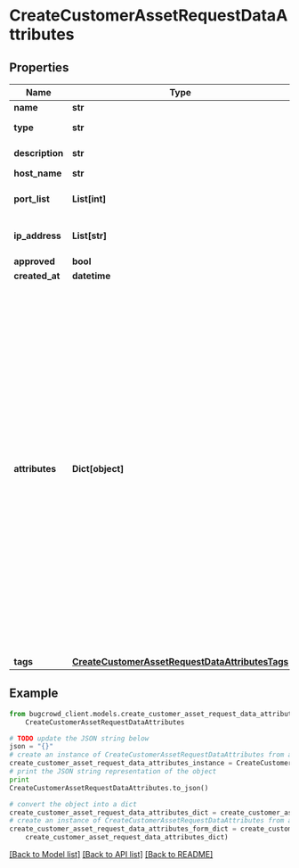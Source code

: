 # CreateCustomerAssetRequestDataAttributes


## Properties

Name | Type | Description | Notes
------------ | ------------- | ------------- | -------------
**name** | **str** | The name of the asset. | 
**type** | **str** | Basic categorization that defines the type of the asset. | 
**description** | **str** | A brief description of your asset. | [optional] 
**host_name** | **str** |  | [optional] 
**port_list** | **List[int]** | A list of port numbers for the asset between the range of 1 to 65535. | [optional] 
**ip_address** | **List[str]** | A list of IPv4 / IPv6 / CIDR range of IP Address for the asset. | [optional] 
**approved** | **bool** |  | [optional] 
**created_at** | **datetime** |  | [optional] 
**attributes** | **Dict[object]** | An array of key value pairs of all possible attributes for the asset. The &#x60;key&#x60; holds the name for the asset_attribute and the &#x60;value&#x60; to holds value for its respective key.  Commonly expected attributes are &#x60;external_id, external_link, record_type, autonomous_system_number etc&#x60;.  If attribute name is &#x60;record_type&#x60;, then it should match one of the values in &#x60;A AAAA PTR CNAME MX TXT NS SOA SRV&#x60;.  If attribute name is &#x60;autonomous_system_number&#x60;, then they should be unique 16 bit numbers between 1 and 65534 or 32 bit numbers between 131072 and 4294967294. They are presented in format: AS(number).  If attribute name is &#x60;external-id&#x60;, then it is often a Configuration Item ID from a CMDB. Sometimes this is an ID from an external discovery scanner tool.  If attribute name is &#x60;external-link&#x60;, then it is a hyperlink or identifier.  Customers can also specify their own attributes other than the given above list.  | [optional] 
**tags** | [**CreateCustomerAssetRequestDataAttributesTags**](CreateCustomerAssetRequestDataAttributesTags.md) |  | [optional] 

## Example

```python
from bugcrowd_client.models.create_customer_asset_request_data_attributes import
    CreateCustomerAssetRequestDataAttributes

# TODO update the JSON string below
json = "{}"
# create an instance of CreateCustomerAssetRequestDataAttributes from a JSON string
create_customer_asset_request_data_attributes_instance = CreateCustomerAssetRequestDataAttributes.from_json(json)
# print the JSON string representation of the object
print
CreateCustomerAssetRequestDataAttributes.to_json()

# convert the object into a dict
create_customer_asset_request_data_attributes_dict = create_customer_asset_request_data_attributes_instance.to_dict()
# create an instance of CreateCustomerAssetRequestDataAttributes from a dict
create_customer_asset_request_data_attributes_form_dict = create_customer_asset_request_data_attributes.from_dict(
    create_customer_asset_request_data_attributes_dict)
```
[[Back to Model list]](../README.md#documentation-for-models) [[Back to API list]](../README.md#documentation-for-api-endpoints) [[Back to README]](../README.md)


